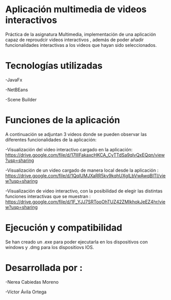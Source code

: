 # Aplicación multimedia de videos interactivos

Práctica de la asignatura Multimedia, implementación de una aplicación capaz de reproudcir videos interactivos , además de poder añadir funcionalidades interactivas a los videos que hayan sido seleccionados.

# Tecnologías utilizadas

-JavaFx

-NetBEans

-Scene Builder

# Funciones de la aplicación
A continuación se adjuntan 3 videos donde se pueden observar las diferentes funcionalidades de la aplicación:

-Visualización del video interactivo cargado en la aplicación: https://drive.google.com/file/d/17llIFakaxcHKCA_CyTTdSa9qlvQxEQqn/view?usp=sharing

-Visualización de un video cargado de manera local desde la aplicación : https://drive.google.com/file/d/1QqlUMJXaRR5kv9kqhUXglLbVwAwqBITI/view?usp=sharing

-Visualización de video interactivo, con la posibilidad de elegir las distintas funciones interactivas que se muestran : https://drive.google.com/file/d/1F_YJJ7SRTooOhTUZ42ZMlkhokJeEZ4hr/view?usp=sharing

# Ejecución y compatibilidad

Se han creado un .exe para poder ejecutarla en los dispositivos con windows y .dmg para los dispositiovs IOS.


# Desarrollada por :

-Nerea Cabiedas Moreno

-Víctor Ávila Ortega
